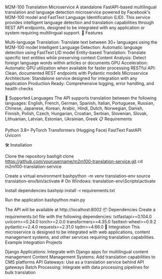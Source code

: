 M2M-100 Translation Microservice
A standalone FastAPI-based multilingual translation and language detection microservice powered by Facebook's M2M-100 model and FastText Language Identification (LID). This service provides intelligent language detection and translation capabilities through REST API endpoints, designed to be integrated with any application or system requiring multilingual support.
🚀 Features

Multi-language Translation: Translate text between 30+ languages using the M2M-100 model
Intelligent Language Detection: Automatic language detection using FastText LID model
Entity-based Translation: Translate specific text entities while preserving context
Content Analysis: Detect foreign language words within articles or documents
GPU Acceleration: Automatic GPU utilization when available for faster processing
RESTful API: Clean, documented REST endpoints with Pydantic models
Microservice Architecture: Standalone service designed for integration with any application
Production Ready: Comprehensive logging, error handling, and health checks

🔧 Supported Languages
The API supports translation between the following languages:
English, French, German, Spanish, Italian, Portuguese, Russian, Chinese, Japanese, Korean, Arabic, Hindi, Dutch, Norwegian, Danish, Finnish, Polish, Czech, Hungarian, Croatian, Serbian, Slovenian, Slovak, Lithuanian, Latvian, Estonian, Ukrainian, Greek
📋 Requirements

Python 3.8+
PyTorch
Transformers (Hugging Face)
FastText
FastAPI
Uvicorn

🛠️ Installation

Clone the repository
bashgit clone https://github.com/yourusername/m2m100-translation-service.git
cd m2m100-translation-service

Create a virtual environment
bashpython -m venv translation-env
source translation-env/bin/activate  # On Windows: translation-env\Scripts\activate

Install dependencies
bashpip install -r requirements.txt

Run the application
bashpython main.py


The API will be available at http://localhost:8002
📦 Dependencies
Create a requirements.txt file with the following dependencies:
txtfastapi>=0.104.0
uvicorn>=0.24.0
torch>=2.0.0
transformers>=4.35.0
fasttext-wheel>=0.9.2
pydantic>=2.4.0
requests>=2.31.0
tqdm>=4.66.0
🔗 Integration
This microservice is designed to be integrated with web applications, content management systems, and other services requiring translation capabilities.
Example Integration Projects

Django Applications: Integrate with Django apps for multilingual content management
Content Management Systems: Add translation capabilities to CMS platforms
API Gateways: Use as a translation service behind API gateways
Batch Processing: Integrate with data processing pipelines for bulk translation
